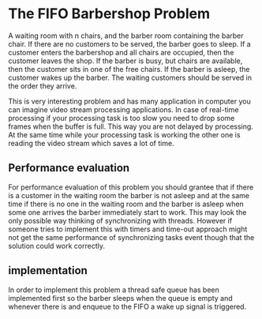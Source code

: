 # The FIFO Barbershop Problem

A waiting room with n chairs, and the barber room containing the barber chair. If there are no customers to be served, the barber goes to sleep. If a customer enters the barbershop and all chairs are occupied, then the customer leaves the shop. If the barber is busy, but chairs are available, then the customer sits in one of the free chairs. If the barber is asleep, the customer wakes up the barber. The waiting customers should be served in the order they arrive.

This is very interesting problem and has many application in computer you can imagine video stream processing applications. In case of real-time processing if your processing task is too slow you need to drop some frames when the buffer is full. This way you are not delayed by processing. At the same time while your processing task is working the other one is reading the video stream which saves a lot of time.

## Performance evaluation
For performance evaluation of this problem you should grantee that if there is a customer in the waiting room the barber is not asleep and at the same time if there is no one in the waiting room and the barber is asleep when some one arrives the barber immediately start to work. This may look the only possible way thinking of synchronizing with threads. However if someone tries to implement this with timers and time-out approach might not get the same performance of synchronizing tasks event though that the solution could work correctly.

## implementation
In order to implement this problem a thread safe queue has been implemented first so the barber sleeps when the queue is empty and whenever there is and enqueue to the FIFO a wake up signal is triggered.






[book_semaphores]: http://greenteapress.com/semaphores/LittleBookOfSemaphores.pdf



